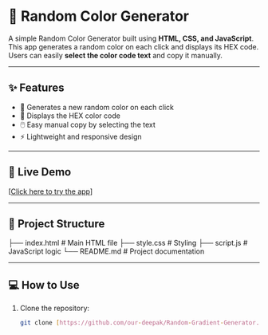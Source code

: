 # 🎨 Random Color Generator

A simple Random Color Generator built using **HTML, CSS, and JavaScript**.  
This app generates a random color on each click and displays its HEX code.  
Users can easily **select the color code text** and copy it manually.

---

## ✨ Features
- 🎨 Generates a new random color on each click  
- 🔢 Displays the HEX color code  
- 🖱️ Easy manual copy by selecting the text  
- ⚡ Lightweight and responsive design  

---

## 🚀 Live Demo
[[Click here to try the app](https://our-deepak.github.io/Random-Gradient-Generator/)] 

---

## 📂 Project Structure
├── index.html # Main HTML file
├── style.css # Styling
├── script.js # JavaScript logic
└── README.md # Project documentation


---

## 💻 How to Use
1. Clone the repository:
   ```bash
   git clone [https://github.com/our-deepak/Random-Gradient-Generator.git]
